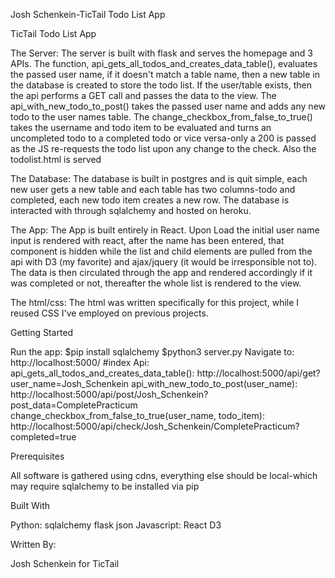 Josh Schenkein-TicTail Todo List App

TicTail Todo List App

  The Server:
    The server is built with flask and serves the homepage and 3 APIs. The function,
    api_gets_all_todos_and_creates_data_table(), evaluates the passed user name,
    if it doesn't match a table name, then a new table in the database is created
    to store the todo list. If the user/table exists, then the api performs a GET
    call and passes the data to the view. The api_with_new_todo_to_post()
    takes the passed user name and adds any new todo to the user names table.
    The change_checkbox_from_false_to_true() takes the username and todo item to be
    evaluated and turns an uncompleted todo to a completed todo or vice versa-only a
    200 is passed as the JS re-requests the todo list upon any change to the check.
    Also the todolist.html is served

  The Database:
    The database is built in postgres and is quit simple, each new user gets a new
    table and each table has two columns-todo and completed, each new todo item creates
    a new row. The database is interacted with through sqlalchemy and hosted on heroku.

  The App:
    The App is built entirely in React. Upon Load the initial user name input is
    rendered with react, after the name has been entered, that component is hidden
    while the list and child elements are pulled from the api with D3 (my favorite)
    and ajax/jquery (it would be irresponsible not to). The data is then circulated
    through the app and rendered accordingly if it was completed or not, thereafter
    the whole list is rendered to the view.

  The html/css:
    The html was written specifically for this project, while I reused CSS I've
    employed on previous projects.


Getting Started

  Run the app:
    $pip install sqlalchemy
    $python3 server.py
    Navigate to:
      http://localhost:5000/ #index
      Api:
        api_gets_all_todos_and_creates_data_table():
          http://localhost:5000/api/get?user_name=Josh_Schenkein
        api_with_new_todo_to_post(user_name):
          http://localhost:5000/api/post/Josh_Schenkein?post_data=CompletePracticum
        change_checkbox_from_false_to_true(user_name, todo_item):
          http://localhost:5000/api/check/Josh_Schenkein/CompletePracticum?completed=true

Prerequisites

  All software is gathered using cdns, everything else should be local-which may require
  sqlalchemy to be installed via pip

Built With

  Python:
    sqlalchemy
    flask
    json
  Javascript:
    React
    D3

Written By:

  Josh Schenkein for TicTail
